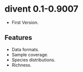 # divent 0.1-0.9007

- First Version.

## Features

- Data formats.
- Sample coverage.
- Species distributions.
- Richness.
